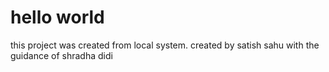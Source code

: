 # hello world
this project was created from local system. 
created by satish sahu with the guidance of shradha didi
